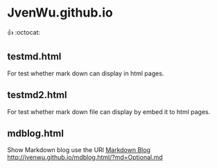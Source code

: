 # JvenWu.github.io 
:+1: :octocat:

## testmd.html
For test whether mark down can display in html pages.

## testmd2.html
For test whether mark down file can display by embed it to html pages.

## mdblog.html
Show Markdown blog use the URl [Markdown Blog](http://jvenwu.github.io/mdblog.html/?md=README.md) http://jvenwu.github.io/mdblog.html/?md=Optional.md
